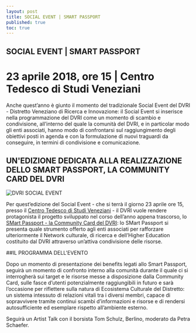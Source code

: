 ```yaml
---
layout: post
title: SOCIAL EVENT | SMART PASSPORT
published: true
toc: true
---
```

## SOCIAL EVENT | SMART PASSPORT
# 23 aprile 2018, ore 15 | Centro Tedesco di Studi Veneziani
Anche quest’anno è giunto il momento del tradizionale Social Event del DVRI - Distretto Veneziano di Ricerca e Innovazione: il Social Event si inserisce nella programmazione del DVRI come un momento di scambio e condivisione, all’interno del quale la comunità del DVRI, e in particolar modo gli enti associati, hanno modo di confrontarsi sul raggiungimento degli obiettivi posti in agenda e con la formulazione di nuovi traguardi da conseguire, in termini di condivisione e comunicazione.

## UN'EDIZIONE DEDICATA ALLA REALIZZAZIONE DELLO SMART PASSPORT, LA COMMUNITY CARD DEL DVRI

![DVRI SOCIAL EVENT]({{site.baseurl}}/assets/posts/SMART_PASSPORT_BANNER.png)

Per quest’edizione del Social Event - che si terrà il giorno 23 aprile ore 15, presso il [Centro Tedesco di Studi Veneziani](http://www.dszv.it/it/ "CENTRO TEDESCO") - il DVRI vuole rendere protagonista il progetto sviluppato nel corso dell’anno appena trascorso, lo [SMart Passport - la Community Card del DVRI](http://distrettovenezianoricerca.it/progetti/smart-passport.html "SMART PASSPORT"): lo SMart Passport si presenta quale strumento offerto agli enti associati per rafforzare ulteriormente il Network culturale, di ricerca e dell’Higher Education costituito dal DVRI attraverso un’attiva condivisione delle risorse.

##IL PROGRAMMA DELL'EVENTO

Dopo un momento di presentazione dei benefits legati allo Smart Passport, seguirà un momento di confronto interno alla comunità durante il quale ci si interrogherà sui target e le risorse messe a disposizione dalla Community Card, sulle fasce d’utenti potenzialmente raggiungibili in futuro e sarà l’occasione per riflettere sulla natura di Ecosistema Culturale del Distretto: un sistema intessuto di relazioni vitali tra i diversi membri, capace di sopravvivere tramite continui scambi d’informazioni e risorse e di rendersi autosufficiente ed esemplare rispetto all’ambiente esterno.

Seguirà un Artist Talk con il borsista Tom Schulz, Berlino, moderato da Petra Schaefer.



